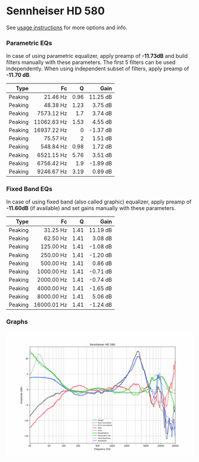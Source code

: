 # Sennheiser HD 580
See [usage instructions](https://github.com/jaakkopasanen/AutoEq#usage) for more options and info.

### Parametric EQs
In case of using parametric equalizer, apply preamp of **-11.73dB** and build filters manually
with these parameters. The first 5 filters can be used independently.
When using independent subset of filters, apply preamp of **-11.70 dB**.

| Type    | Fc          |    Q | Gain     |
|--------:|------------:|-----:|---------:|
| Peaking | 21.46 Hz    | 0.96 | 11.25 dB |
| Peaking | 48.38 Hz    | 1.23 | 3.75 dB  |
| Peaking | 7573.12 Hz  | 1.7  | 3.74 dB  |
| Peaking | 11062.63 Hz | 1.53 | 4.55 dB  |
| Peaking | 16937.22 Hz | 0    | -1.37 dB |
| Peaking | 75.57 Hz    | 2    | 1.51 dB  |
| Peaking | 548.84 Hz   | 0.98 | 1.72 dB  |
| Peaking | 6521.15 Hz  | 5.76 | 3.51 dB  |
| Peaking | 6756.42 Hz  | 1.9  | -1.89 dB |
| Peaking | 9246.67 Hz  | 3.19 | 0.89 dB  |

### Fixed Band EQs
In case of using fixed band (also called graphic) equalizer, apply preamp of **-11.60dB**
(if available) and set gains manually with these parameters.

| Type    | Fc          |    Q | Gain     |
|--------:|------------:|-----:|---------:|
| Peaking | 31.25 Hz    | 1.41 | 11.19 dB |
| Peaking | 62.50 Hz    | 1.41 | 3.08 dB  |
| Peaking | 125.00 Hz   | 1.41 | -1.08 dB |
| Peaking | 250.00 Hz   | 1.41 | -1.20 dB |
| Peaking | 500.00 Hz   | 1.41 | 0.86 dB  |
| Peaking | 1000.00 Hz  | 1.41 | -0.71 dB |
| Peaking | 2000.00 Hz  | 1.41 | -0.74 dB |
| Peaking | 4000.00 Hz  | 1.41 | -1.65 dB |
| Peaking | 8000.00 Hz  | 1.41 | 5.06 dB  |
| Peaking | 16000.01 Hz | 1.41 | -1.24 dB |

### Graphs
![](./Sennheiser%20HD%20580.png)